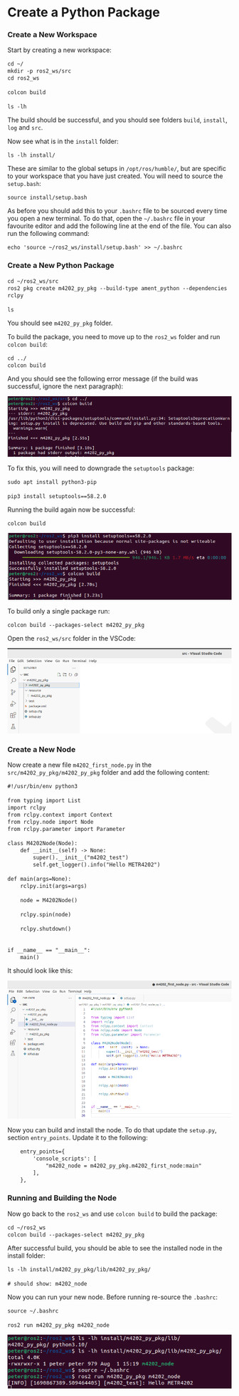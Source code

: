 # Create a Python Package

### Create a New Workspace

Start by creating a new workspace:

    cd ~/
    mkdir -p ros2_ws/src
    cd ros2_ws
    
    colcon build
    
    ls -lh

The build should be successful, and you should see folders `build`, `install`, `log` and `src`.

Now see what is in the `install` folder:
    
    ls -lh install/

These are similar to the global setups in `/opt/ros/humble/`, but are specific to your workspace that you have just created.
You will need to source the `setup.bash`:

    source install/setup.bash

As before you should add this to your `.bashrc` file to be sourced every time you open a new terminal. To do that, open the `~/.bashrc` file in your favourite editor and add the following line at the end of the file.
You can also run the following command:

    echo 'source ~/ros2_ws/install/setup.bash' >> ~/.bashrc

### Create a New Python Package

    cd ~/ros2_ws/src
    ros2 pkg create m4202_py_pkg --build-type ament_python --dependencies rclpy

    ls

You should see `m4202_py_pkg` folder.

To build the package, you need to move up to the `ros2_ws` folder and run `colcon build`:

    cd ../
    colcon build
    
And you should see the following error message (if the build was successful, ignore the next paragraph):

![Build Failed](resources/create_package_01.png)

To fix this, you will need to downgrade the `setuptools` package:

    sudo apt install python3-pip
    
    pip3 install setuptools==58.2.0
    
Running the build again now be successful:

    colcon build
    
![Build Successful](resources/create_package_02.png)

To build only a single package run:

    colcon build --packages-select m4202_py_pkg
    
Open the `ros2_ws/src` folder in the VSCode:

![VSCode](resources/create_package_03.png)

### Create a New Node

Now create a new file `m4202_first_node.py` in the `src/m4202_py_pkg/m4202_py_pkg` folder and add the following content:

    #!/usr/bin/env python3

    from typing import List
    import rclpy
    from rclpy.context import Context
    from rclpy.node import Node
    from rclpy.parameter import Parameter

    class M4202Node(Node):
        def __init__(self) -> None:
            super().__init__("m4202_test")
            self.get_logger().info("Hello METR4202")

    def main(args=None):
        rclpy.init(args=args)

        node = M4202Node()

        rclpy.spin(node)

        rclpy.shutdown()


    if __name__ == "__main__":
        main()
    
    
It should look like this:

![First node](resources/create_package_04.png)

Now you can build and install the node. To do that update the `setup.py`, section `entry_points`. Update it to the following:

        entry_points={
            'console_scripts': [
                "m4202_node = m4202_py_pkg.m4202_first_node:main"
            ],
        },
        
### Running and Building the Node

Now go back to the `ros2_ws` and use `colcon build` to build the package:

    cd ~/ros2_ws
    colcon build --packages-select m4202_py_pkg
    
After successful build, you should be able to see the installed node in the install folder:

    ls -lh install/m4202_py_pkg/lib/m4202_py_pkg/
    
    # should show: m4202_node
    
Now you can run your new node. Before running re-source the `.bashrc`:

    source ~/.bashrc
    
    ros2 run m4202_py_pkg m4202_node
    
    
![First node](resources/create_package_05.png)    





